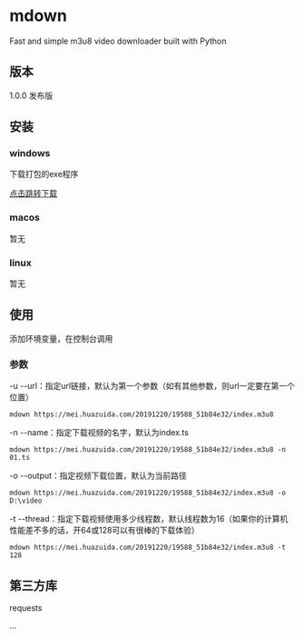 # mdown
Fast and simple m3u8 video downloader built with Python

## 版本

1.0.0 发布版

## 安装

### windows

下载打包的exe程序

[点击跳转下载](https://github.com/tanyiqu/mdown/releases)

### macos

暂无

### linux

暂无

## 使用

添加环境变量，在控制台调用

### 参数

-u --url：指定url链接，默认为第一个参数（如有其他参数，则url一定要在第一个位置）

```shell
mdown https://mei.huazuida.com/20191220/19588_51b84e32/index.m3u8
```



-n --name：指定下载视频的名字，默认为index.ts

```shell
mdown https://mei.huazuida.com/20191220/19588_51b84e32/index.m3u8 -n 01.ts
```



-o --output：指定视频下载位置，默认为当前路径

```shell
mdown https://mei.huazuida.com/20191220/19588_51b84e32/index.m3u8 -o D:\video
```



-t --thread：指定下载视频使用多少线程数，默认线程数为16（如果你的计算机性能差不多的话，开64或128可以有很棒的下载体验）

```shell
mdown https://mei.huazuida.com/20191220/19588_51b84e32/index.m3u8 -t 128
```



## 第三方库

requests

...